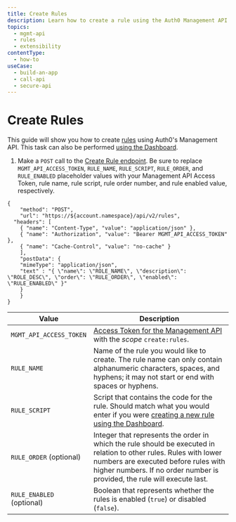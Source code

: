 ```yaml
---
title: Create Rules
description: Learn how to create a rule using the Auth0 Management API. You can use rules to customize and extend Auth0's capabilities.
topics:
  - mgmt-api
  - rules
  - extensibility
contentType: 
  - how-to
useCase:
  - build-an-app
  - call-api
  - secure-api
---
```

# Create Rules

This guide will show you how to create [rules](/rules) using Auth0's Management API. This task can also be performed [using the Dashboard](/dashboard/guides/rules/create-rules).

1. Make a `POST` call to the [Create Rule endpoint](/api/management/v2#!/Rules/post_rules). Be sure to replace `MGMT_API_ACCESS_TOKEN`, `RULE_NAME`, `RULE_SCRIPT`, `RULE_ORDER`, and `RULE_ENABLED` placeholder values with your Management API Access Token, rule name, rule script, rule order number, and rule enabled value, respectively.

```har
{
	"method": "POST",
	"url": "https://${account.namespace}/api/v2/rules",
  "headers": [
  	{ "name": "Content-Type", "value": "application/json" },
  	{ "name": "Authorization", "value": "Bearer MGMT_API_ACCESS_TOKEN" },
  	{ "name": "Cache-Control", "value": "no-cache" }
	],
	"postData": {
    "mimeType": "application/json",
    "text" : "{ \"name\": \"ROLE_NAME\", \"description\": \"ROLE_DESC\", \"order\": \"RULE_ORDER\", \"enabled\": \"RULE_ENABLED\" }"
    }
	}
}
```

| **Value** | **Description** |
| - | - |
| `MGMT_API_ACCESS_TOKEN`  | [Access Token for the Management API](/api/management/v2/tokens) with the <dfn data-key="scope">scope</dfn> `create:rules`. |
| `RULE_NAME` | Name of the rule you would like to create. The rule name can only contain alphanumeric characters, spaces, and hyphens; it may not start or end with spaces or hyphens. |
| `RULE_SCRIPT` | Script that contains the code for the rule. Should match what you would enter if you were [creating a new rule using the Dashboard](/dashboard/guides/rules/create-rules). |
| `RULE_ORDER` (optional) | Integer that represents the order in which the rule should be executed in relation to other rules. Rules with lower numbers are executed before rules with higher numbers. If no order number is provided, the rule will execute last.
| `RULE_ENABLED` (optional) | Boolean that represents whether the rules is enabled (`true`) or disabled (`false`). |
